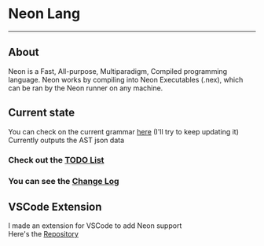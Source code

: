 # Neon Lang
---

## About
Neon is a Fast, All-purpose, Multiparadigm, Compiled programming language. 
Neon works by compiling into Neon Executables (.nex), which can be ran by the Neon runner on any machine.

## Current state
You can check on the current grammar [here](syntax/current.syn) (I'll try to keep updating it) \
Currently outputs the AST json data

### Check out the [TODO List](TODO.md)
### You can see the [Change Log](CHANGELOG.md)

## VSCode Extension
I made an extension for VSCode to add Neon support \
Here's the [Repository](https://github.com/Tom-on64/neon-syntax)
